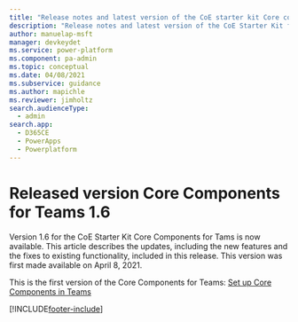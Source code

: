 ```yaml
---
title: "Release notes and latest version of the CoE starter kit Core components for Teams 1.6 | MicrosoftDocs"
description: "Release notes and latest version of the CoE Starter Kit for Teams 1.5."
author: manuelap-msft
manager: devkeydet
ms.service: power-platform
ms.component: pa-admin
ms.topic: conceptual
ms.date: 04/08/2021
ms.subservice: guidance
ms.author: mapichle
ms.reviewer: jimholtz
search.audienceType: 
  - admin
search.app: 
  - D365CE
  - PowerApps
  - Powerplatform
---
```


# Released version Core Components for Teams 1.6

Version 1.6 for the CoE Starter Kit Core Components for Tams is now available. This article describes the updates, including the new features and the fixes to existing functionality, included in this release. This version was first made available on April 8, 2021.

This is the first version of the Core Components for Teams:
[Set up Core Components in Teams](../setup-core-components.md)

[!INCLUDE[footer-include](../../../includes/footer-banner.md)]